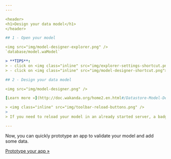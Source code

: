 ```yaml
---
---

<header>
<h1>Design your data model</h1>
</header>

## 1 - Open your model

<img src="img/model-designer-explorer.png" />
`database/model.waModel`

> **TIPS**: 
> - click on <img class="inline" src="img/explorer-settings-shortcut.png"> to change the view options (the `.waModel` extension is hidden by default)
> - click on <img class="inline" src="img/model-designer-shortcut.png"> to quickly access your model

## 2 - Design your data model

<img src="img/model-designer.png" />

[Learn more »](http://doc.wakanda.org/home2.en.html#/Datastore-Model-Designer/Datastore-Model-Designer.100-1051416.en.html){:target="_blank"}

> <img class="inline" src="img/toolbar-reload-buttons.png" />
>
> If you need to reload your model in an already started server, a badge will appear in the Studio toolbar. Click on the squared reload button to reload the model. The second one performs a full solution reload.

---
```


Now, you can quickly prototype an app to validate your model and add some data.

[Prototype your app »](prototype.html)